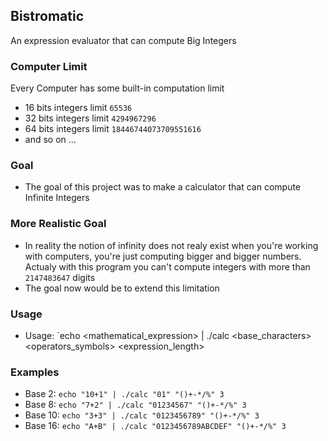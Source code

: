 ## Bistromatic
An expression evaluator that can compute Big Integers

### Computer Limit
Every Computer has some built-in computation limit
- 16 bits integers limit `65536`
- 32 bits integers limit `4294967296`
- 64 bits integers limit `18446744073709551616`
- and so on ...

### Goal
- The goal of this project was to make a calculator that can compute Infinite Integers

### More Realistic Goal
- In reality the notion of infinity does not realy exist when you're working with computers, 
you're just computing bigger and bigger numbers.
Actualy with this program you can't compute integers with more than `2147483647` digits
- The goal now would be to extend this limitation

### Usage
- Usage: `echo <mathematical_expression> | ./calc <base_characters> <operators_symbols> <expression_length>

### Examples
- Base 2: `echo "10+1" | ./calc "01" "()+-*/%" 3`
- Base 8: `echo "7+2" | ./calc "01234567" "()+-*/%" 3`
- Base 10: `echo "3+3" | ./calc "0123456789" "()+-*/%" 3`
- Base 16: `echo "A+B" | ./calc "0123456789ABCDEF" "()+-*/%" 3`
